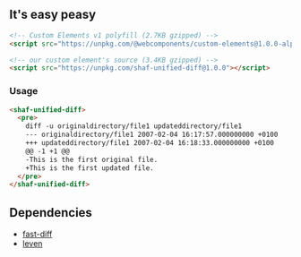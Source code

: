 ## It's easy peasy

```html
<!-- Custom Elements v1 polyfill (2.7KB gzipped) -->
<script src="https://unpkg.com/@webcomponents/custom-elements@1.0.0-alpha.3"></script>
```

```html
<!-- our custom element's source (3.4KB gzipped) -->
<script src="https://unpkg.com/shaf-unified-diff@1.0.0"></script>
```

### Usage

```html
<shaf-unified-diff>
  <pre>
    diff -u originaldirectory/file1 updateddirectory/file1
    --- originaldirectory/file1 2007-02-04 16:17:57.000000000 +0100
    +++ updateddirectory/file1 2007-02-04 16:18:33.000000000 +0100
    @@ -1 +1 @@
    -This is the first original file.
    +This is the first updated file.
  </pre>
</shaf-unified-diff>
```

## Dependencies

* [fast-diff](https://github.com/jhchen/fast-diff)
* [leven](https://github.com/sindresorhus/leven)

